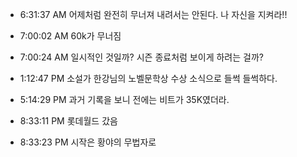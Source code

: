 
- 6:31:37 AM 어제처럼 완전히 무너져 내려서는 안된다. 나 자신을 지켜라!!

- 7:00:02 AM 60k가 무너짐

- 7:00:24 AM 일시적인 것일까? 시즌 종료처럼 보이게 하려는 걸까?

- 1:12:47 PM 소설가 한강님의 노벨문학상 수상 소식으로 들썩 들썩하다.
- 5:14:29 PM 과거 기록을 보니 전에는 비트가 35K였더라.
- 8:33:11 PM 롯데월드 갔음

- 8:33:23 PM 시작은 황야의 무법자로
